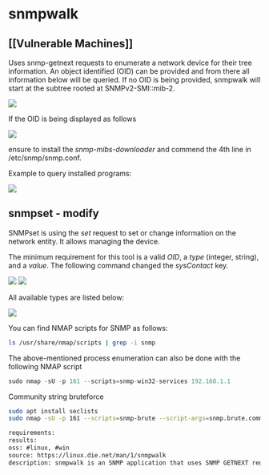 # snmpwalk

## [[Vulnerable Machines]]

Uses snmp-getnext requests to enumerate a network device for their tree information. An object identified (OID) can be provided and from there all information below will be queried. If no OID is being provided, snmpwalk will start at the subtree rooted at SNMPv2-SMI::mib-2.

![](/Images/Tools/d2e354a3-b1dc-40fa-bb6f-323dea9713de.png)

If the OID is being displayed as follows

![](/Images/Tools/549ed8bc-0f8d-4d5a-89b0-df8cbff60ca3.png)

ensure to install the _snmp-mibs-downloader_ and commend the 4th line in /etc/snmp/snmp.conf.

Example to query installed programs:

![](/Images/Tools/0de1da34-6198-4529-90d3-40d89d6bccbd.png)

snmpset - modify
----------------

SNMPset is using the _set_ request to set or change information on the network entity. It allows managing the device.

The minimum requirement for this tool is a valid _OID_, a _type_ (integer, string), and a _value_. The following command changed the _sysContact_ key.

![](/Images/Tools/31682251-2c70-48eb-9587-abadd7f63da0.png)
![](/Images/Tools/8af26abc-4c3d-4ee2-9349-0895906829d6.png)

All available types are listed below:

![](/Images/Tools/a9790eba-1da7-4a28-b942-3083cc4e36d7.png)

You can find NMAP scripts for SNMP as follows:

```bash
ls /usr/share/nmap/scripts | grep -i snmp
```

The above-mentioned process enumeration can also be done with the following NMAP script

```java
sudo nmap -sU -p 161 --scripts=snmp-win32-services 192.168.1.1
```

Community string bruteforce

```bash
sudo apt install seclists
sudo nmap -sU -p 161 --scripts=snmp-brute --script-args=snmp.brute.communitiesdb=/usr/share/seclists/Misc/wordlist-common-snmp-community-strings.txt 192.168.1.1
```


```meta
requirements: 
results: 
oss: #linux, #win
source: https://linux.die.net/man/1/snmpwalk
description: snmpwalk is an SNMP application that uses SNMP GETNEXT requests to query a network entity for a tree of information.
```